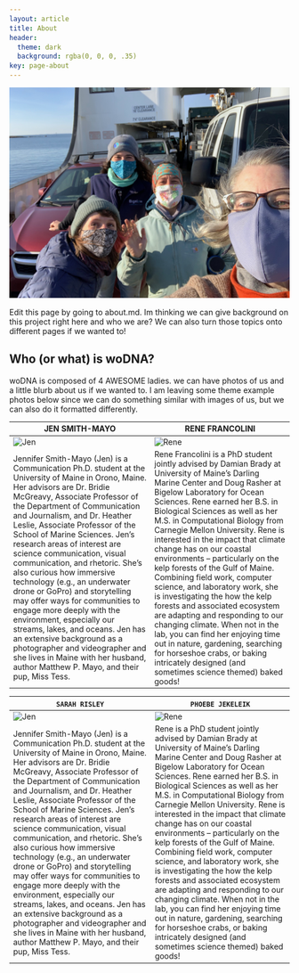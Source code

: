 ```yaml
---
layout: article
title: About
header:
  theme: dark
  background: rgba(0, 0, 0, .35)
key: page-about
---
```


![Ferry Group Photo](/assets/images/HI/HI-FerryGroup2.jpeg)

Edit this page by going to about.md. Im thinking we can give background on this project right here and who we are? We can also turn those topics onto different pages if we wanted to!


## Who (or what) is woDNA?

woDNA is composed of 4 AWESOME ladies. we can have photos of us and a little blurb about us if we wanted to. I am leaving some theme example photos below since we can do something similar with images of us, but we can also do it formatted differently.

| **JEN SMITH-MAYO** | **RENE FRANCOLINI** |
| --- |  --- |
| ![Jen](https://maine-wodna.github.io/assets/images/JenProfile.jpg) | ![Rene](https://maine-wodna.github.io/assets/images/ReneProfile.jpg)|
|Jennifer Smith-Mayo (Jen) is a Communication Ph.D. student at the University of Maine in Orono, Maine. Her advisors are Dr. Bridie McGreavy, Associate Professor of the Department of Communication and Journalism, and Dr. Heather Leslie, Associate Professor of the School of Marine Sciences. Jen’s research areas of interest are science communication, visual communication, and rhetoric. She’s also curious how immersive technology (e.g., an underwater drone or GoPro) and storytelling may offer ways for communities to engage more deeply with the environment, especially our streams, lakes, and oceans. Jen has an extensive background as a photographer and videographer and she lives in Maine with her husband, author Matthew P. Mayo, and their pup, Miss Tess.|Rene Francolini is a PhD student jointly advised by Damian Brady at University of Maine’s Darling Marine Center and Doug Rasher at Bigelow Laboratory for Ocean Sciences. Rene earned her B.S. in Biological Sciences as well as her M.S. in Computational Biology from Carnegie Mellon University. Rene is interested in the impact that climate change has on our coastal environments – particularly on the kelp forests of the Gulf of Maine. Combining field work, computer science, and laboratory work, she is investigating the how the kelp forests and associated ecosystem are adapting and responding to our changing climate. When not in the lab, you can find her enjoying time out in nature, gardening, searching for horseshoe crabs, or baking intricately designed (and sometimes science themed) baked goods! |


| `SARAH RISLEY` | `PHOEBE JEKELEIK` |
| --- |  --- |
| ![Jen](https://maine-wodna.github.io/assets/images/JenProfile.jpg) | ![Rene](https://maine-wodna.github.io/assets/images/ReneProfile.jpg)|
|Jennifer Smith-Mayo (Jen) is a Communication Ph.D. student at the University of Maine in Orono, Maine. Her advisors are Dr. Bridie McGreavy, Associate Professor of the Department of Communication and Journalism, and Dr. Heather Leslie, Associate Professor of the School of Marine Sciences. Jen’s research areas of interest are science communication, visual communication, and rhetoric. She’s also curious how immersive technology (e.g., an underwater drone or GoPro) and storytelling may offer ways for communities to engage more deeply with the environment, especially our streams, lakes, and oceans. Jen has an extensive background as a photographer and videographer and she lives in Maine with her husband, author Matthew P. Mayo, and their pup, Miss Tess.| Rene is a PhD student jointly advised by Damian Brady at University of Maine’s Darling Marine Center and Doug Rasher at Bigelow Laboratory for Ocean Sciences. Rene earned her B.S. in Biological Sciences as well as her M.S. in Computational Biology from Carnegie Mellon University. Rene is interested in the impact that climate change has on our coastal environments – particularly on the kelp forests of the Gulf of Maine. Combining field work, computer science, and laboratory work, she is investigating the how the kelp forests and associated ecosystem are adapting and responding to our changing climate. When not in the lab, you can find her enjoying time out in nature, gardening, searching for horseshoe crabs, or baking intricately designed (and sometimes science themed) baked goods! |